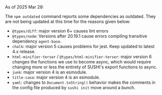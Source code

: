 As of 2025 Mar 28:

The `npm outdated` command reports some dependencies as outdated. They are not being updated at this time for the reasons given below:

- `@types/diff`: major version 6+ causes lint errors
- `@types/node`: Versions after 20.19.1 cause errors compiling transitive dependency `agent-base`.
- `chalk`: major version 5 causes problems for jest. Keep updated to latest 4.x release.
- `html-minifier-terser` / `@types/html-minifier-terser`: major version 6 changes the functions we use to become async, which would require changing more or less the entirety of SUSHI's export functions to async.
- `junk`: major version 4 is an esmodule.
- `title-case`: major version 4 is an esmodule.
- `yaml`: changes to `Document.toString()` behavior makes the comments in the config file produced by `sushi init` move around a bunch.
